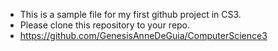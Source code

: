 - This is a sample file for my first github project in CS3.
- Please clone this repository to your repo.
- https://github.com/GenesisAnneDeGuia/ComputerScience3
